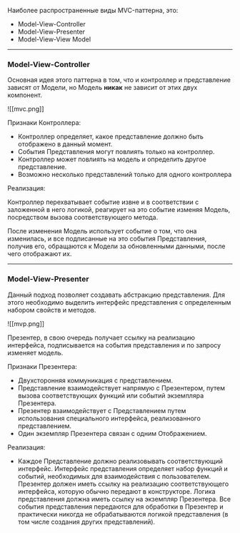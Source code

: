 Наиболее распространенные виды MVC-паттерна, это:

- Model-View-Controller
- Model-View-Presenter
- Model-View-View Model
---

### Model-View-Controller

Основная идея этого паттерна в том, что и контроллер и представление зависят от Модели, но Модель **никак** не зависит от этих двух компонент.

![[mvc.png]]

Признаки Контроллера:

- Контроллер определяет, какое представление должно быть отображено в данный момент.
- События Представления могут повлиять только на контроллер.
- Контроллер может повлиять на модель и определить другое представление.
- Возможно несколько представлений только для одного контроллера

Реализация:

Контроллер перехватывает событие извне и в соответствии с заложенной в него логикой, реагирует на это событие изменяя Модель, посредством вызова соответствующего метода.

После изменения Модель использует событие о том, что она изменилась, и все подписанные на это события Представления, получив его, обращаются к Модели за обновленными данными, после чего отображают их.

---
### Model-View-Presenter

Данный подход позволяет создавать абстракцию представления. Для этого необходимо выделить интерфейс представления с определенным набором свойств и методов.

![[mvp.png]]

Презентер, в свою очередь получает ссылку на реализацию интерфейса, подписывается на события представления и по запросу изменяет модель.

Признаки Презентера:

- Двухсторонняя коммуникация с представлением.
- Представление взаимодействует напрямую с Презентером, путем вызова соответствующих функций или событий экземпляра Презентера.
- Презентер взаимодействует с Представлением путем использования специального интерфейса, реализованного представлением.
- Один экземпляр Презентера связан с одним Отображением.

Реализация:

- Каждое Представление должно реализовывать соответствующий интерфейс. Интерфейс представления определяет набор функций и событий, необходимых для взаимодействия с пользователем. Презентер должен иметь ссылку на реализацию соответствующего интерфейса, которую обычно передают в конструкторе. Логика представления должна иметь ссылку на экземпляр Презентера. Все события представления передаются для обработки в Презентер и практически никогда не обрабатываются логикой представления (в том числе создания других представлений).